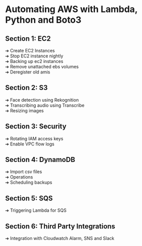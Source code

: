 # Automating AWS with Lambda, Python and Boto3

## Section 1: EC2
➔ Create EC2 Instances \
➔ Stop EC2 instance nightly \
➔ Backing up ec2 instances \
➔ Remove unattached ebs volumes \
➔ Deregister old amis

## Section 2: S3
➔ Face detection using Rekognition \
➔ Transcribing audio using Transcribe \
➔ Resizing images

## Section 3: Security
➔ Rotating IAM access keys \
➔ Enable VPC flow logs 

## Section 4: DynamoDB
➔ Import csv files \
➔ Operations \
➔ Scheduling backups

## Section 5: SQS
➔ Triggering Lambda for SQS

## Section 6: Third Party Integrations
➔ Integration with Cloudwatch Alarm, SNS and Slack



